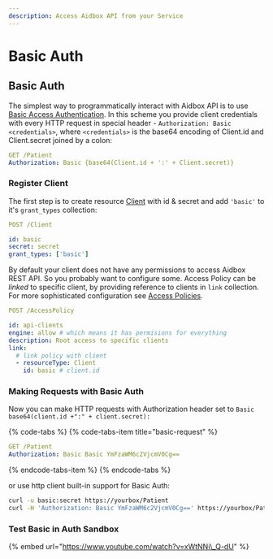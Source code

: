 ```yaml
---
description: Access Aidbox API from your Service
---
```


# Basic Auth

## Basic Auth

The simplest way to programmatically interact with  Aidbox API is to use [Basic Access Authentication](https://tools.ietf.org/html/rfc7617). In this scheme you provide client credentials with every HTTP request in special header  - `Authorization: Basic <credentials>`,  where `<credentials>` is the base64 encoding of Client.id and Client.secret joined by a colon:

```yaml
GET /Patient
Authorization: Basic {base64(Client.id + ':' + Client.secret)}
```

### Register Client

The first step is to create resource [Client](resources/client.md) with id & secret and add `'basic'` to it's `grant_types` collection:

```yaml
POST /Client

id: basic
secret: secret
grant_types: ['basic']
```

By default your client does not have any permissions to access Aidbox REST API. So you probably want to configure some. Access Policy can be _linked_ to specific client, by providing reference to clients in `link` collection. For more sophisticated configuration see [Access Policies](../security/access-control.md). 

```yaml
POST /AccessPolicy

id: api-clients
engine: allow # which means it has permisions for everything
description: Root access to specific clients
link:
  # link policy with client
  - resourceType: Client
    id: basic # client.id 

```

### Making Requests with Basic Auth

Now you can make HTTP requests with Authorization header set to `Basic base64(client.id +":" + client.secret):`

{% code-tabs %}
{% code-tabs-item title="basic-request" %}
```yaml
GET /Patient
Authorization: Basic Basic YmFzaWM6c2VjcmV0Cg==
```
{% endcode-tabs-item %}
{% endcode-tabs %}

or use http client built-in support for Basic Auth:

```bash
curl -u basic:secret https://yourbox/Patient
curl -H 'Authorization: Basic YmFzaWM6c2VjcmV0Cg==' https://yourbox/Patient
```

### 

### Test Basic in Auth Sandbox

{% embed url="https://www.youtube.com/watch?v=xWtNNi\_Q-dU" %}



